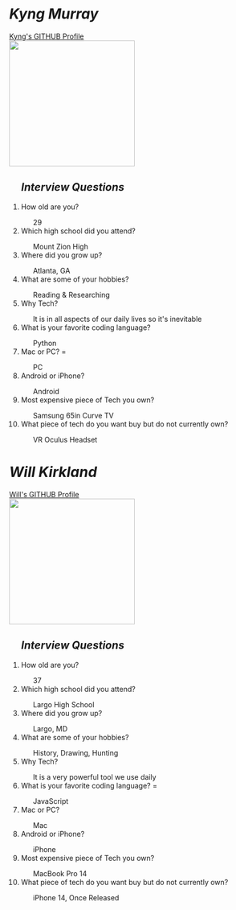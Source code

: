<!DOCTYPE html>
<html>
 <head>
  <link rel="stylesheet" href"styles.css">
 </head>
 <body>
  <div id="example1">
   <h1><i> Kyng Murray </i></h1>
   <a href="https://github.com/KyngMurray">Kyng's GITHUB Profile</a>
  </div>
  
   <img src="https://avatars.githubusercontent.com/u/98422952?v=4" height="250px">
   <ol><h2><i>Interview Questions</i></h2>
    <li> How old are you? </li>
    <ul> 29 </ul>
    <li> Which high school did you attend? </li>
    <ul> Mount Zion High </ul>
    <li> Where did you grow up? </li>
    <ul> Atlanta, GA </ul>
    <li> What are some of your hobbies? </li>
    <ul> Reading & Researching </ul>
    <li> Why Tech? </li>
    <ul> It is in all aspects of our daily lives so it's inevitable </ul>
    <li> What is your favorite coding language? </li>
    <ul> Python </ul>
    <li> Mac or PC? =</li>
    <ul> PC </ul>
    <li> Android or iPhone? </li>
    <ul> Android </ul>
    <li> Most expensive piece of Tech you own? </li>
    <ul> Samsung 65in Curve TV </ul>
    <li> What piece of tech do you want buy but do not currently own? </li>
    <ul> VR Oculus Headset </ul>
   </ol>
  
  <div id="example2">
   <h1><i> Will Kirkland </i></h1>
   <a href="https://github.com/wkirklan">Will's GITHUB Profile</a>
  </div>
  
   <img src="https://ca.slack-edge.com/T02UX8SNR39-U030NM879CY-13429bad898e-512" height="250px">
   <ol><h2><i>Interview Questions</i></h2>
    <li> How old are you? </li>
    <ul> 37 </ul>
    <li> Which high school did you attend? </li>
    <ul> Largo High School </ul>
    <li> Where did you grow up? </li>
    <ul> Largo, MD </ul>
    <li> What are some of your hobbies? </li>
    <ul> History, Drawing, Hunting </ul>
    <li> Why Tech? </li>
    <ul> It is a very powerful tool we use daily </ul>
    <li> What is your favorite coding language? =</li>
    <ul> JavaScript </ul>
    <li> Mac or PC? </li>
    <ul> Mac </ul>
    <li> Android or iPhone? </li>
    <ul> iPhone </ul>
    <li> Most expensive piece of Tech you own? </li>
    <ul> MacBook Pro 14 </ul>
    <li> What piece of tech do you want buy but do not currently own? </li>
    <ul> iPhone 14, Once Released </ul>
   </ol>
 </body>
</html>
 
 
    
    
 
